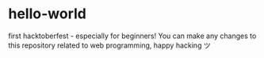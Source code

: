 # hello-world
first hacktoberfest - especially for beginners!
You can make any changes to this repository related to web programming, happy hacking ツ